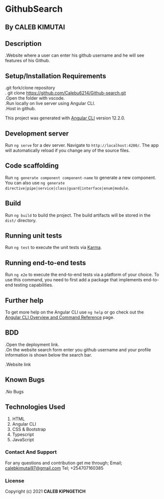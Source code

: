 # GithubSearch


## By CALEB KIMUTAI
       
## Description
.Website where a user can enter his github username and he will see features of his Github.

## Setup/Installation Requirements
.git fork/clone repository <br>
. git clone https://github.com/Calebu6214/Github-search.git <br>
.Open the folder with vscode.<br>
.Run locally on live server using Angular CLI.<br>
.Host in github.


This project was generated with [Angular CLI](https://github.com/angular/angular-cli) version 12.2.0.

## Development server

Run `ng serve` for a dev server. Navigate to `http://localhost:4200/`. The app will automatically reload if you change any of the source files.

## Code scaffolding

Run `ng generate component component-name` to generate a new component. You can also use `ng generate directive|pipe|service|class|guard|interface|enum|module`.

## Build

Run `ng build` to build the project. The build artifacts will be stored in the `dist/` directory.

## Running unit tests

Run `ng test` to execute the unit tests via [Karma](https://karma-runner.github.io).

## Running end-to-end tests

Run `ng e2e` to execute the end-to-end tests via a platform of your choice. To use this command, you need to first add a package that implements end-to-end testing capabilities.

## Further help

To get more help on the Angular CLI use `ng help` or go check out the [Angular CLI Overview and Command Reference](https://angular.io/cli) page.

## BDD
.Open the deployment link. <br>
.On the website search form enter you github username and your profile information is shown below the search bar. <br>

.Website link 

## Known Bugs
 .No Bugs

## Technologies Used
1. HTML
2. Angular CLI
3. CSS & Bootstrap
4. Typescript
5. JavaScript

### Contact And Support
For any questions and contribution get me through;
Email; calebkimutai97@gmail.com
Tel; +254707160385

### License
Copyright (c) 2021 **CALEB KIPNGETICH**